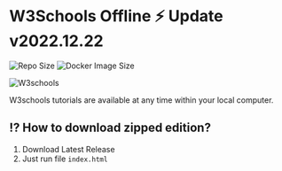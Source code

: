 # W3Schools Offline ⚡️  Update v2022.12.22

![Repo Size](https://img.shields.io/github/repo-size/ja7adr/W3Schools) ![Docker Image Size](https://img.shields.io/docker/image-size/ja7adr/w3schools?style=flat-square)

![W3schools](https://www.w3schools.com/images/w3schoolscom_gray.gif)

W3schools tutorials are available at any time within your local computer.


## ⁉️ How to download zipped edition?

1. Download Latest Release 
2. Just run file `index.html`

